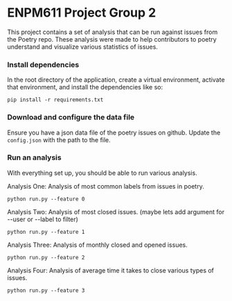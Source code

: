 # ENPM611 Project Group 2
This project contains a set of analysis that can be run against issues from the Poetry repo. These analysis were made to help contributors to poetry understand and visualize various statistics of issues.


### Install dependencies

In the root directory of the application, create a virtual environment, activate that environment, and install the dependencies like so:

```
pip install -r requirements.txt
```

### Download and configure the data file

Ensure you have a json data file of the poetry issues on github. Update the `config.json` with the path to the file.


### Run an analysis

With everything set up, you should be able to run various analysis.

Analysis One:
Analysis of most common labels from issues in poetry.
```
python run.py --feature 0
```

Analysis Two:
Analysis of most closed issues. (maybe lets add argument for --user or --label to filter)
```
python run.py --feature 1
```
Analysis Three:
Analysis of monthly closed and opened issues.
```
python run.py --feature 2
```
Analysis Four:
Analysis of average time it takes to close various types of issues.
```
python run.py --feature 3
```

